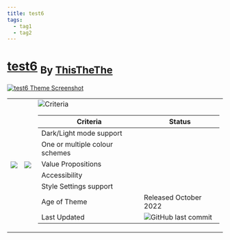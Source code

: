 ```yaml
---
title: test6
tags:
  - tag1
  - tag2
---
```

<div style="theme_page_template_version_1"> </div>

<h1>
    <a href="https://github.com/ThisTheThe/MicroMike">test6</a>
    <sub>By <a href="https://github.com/ThisTheThe">ThisTheThe</a></sub>
</h1>

[![test6 Theme Screenshot](https://camo.githubusercontent.com/ea7d35caa775edffbc49421cb7ff85ac85f07ca2a1b82d3ccd7047542d747442/68747470733a2f2f692e696d6775722e636f6d2f6a53546c7052492e706e67)](https://github.com/ThisTheThe/MicroMike)


<div class="inforow">
    <table>
        <tbody>
            <tr>
                <td><img src="https://img.shields.io/github/stars/ThisTheThe/MicroMike?color=573E7A&amp;logo=github&amp;style=for-the-badge></td>
                <td><img src="https://img.shields.io/github/issues/ThisTheThe/MicroMike/?color=573E7A&amp;logo=github&amp;style=for-the-badge></td>
                <td><img src="https://img.shields.io/github/issues-pr/ThisTheThe/MicroMike?color=573E7A&amp;logo=github&amp;style=for-the-badge></td>
                <td><img src="https://img.shields.io/badge/Created%20on-October 2022?color=573E7A&amp;logo=github&amp;style=for-the-badge></td>
                <td><img src="https://img.shields.io/github/last-commit/ThisTheThe/MicroMike?color=573E7A&amp;label=last%20update&amp;logo=github&amp;style=for-the-badge></td>
            </tr>
        </tbody>
    </table>
</div>

Hi, I'm here to delineate the article text from the footer.

## Criteria

|Criteria|Status|
|---|---|
|Dark/Light mode support||
|One or multiple colour schemes||
|Value Propositions||
|Accessibility||
|Style Settings support||
|Age of Theme|Released October 2022|
|Last Updated|![GitHub last commit](https://img.shields.io/github/last-commit/ThisTheThe/MicroMike?color=573E7A&amp;label=last%20update&amp;logo=github&amp;style=for-the-badge)|

